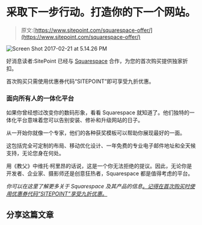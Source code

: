 # 采取下一步行动。打造你的下一个网站。

> 原文:[https://www.sitepoint.com/squarespace-offer/](https://www.sitepoint.com/squarespace-offer/)

![Screen Shot 2017-02-21 at 5.14.26 PM](../Images/62eede8e11fe2f4a6640b913e54972db.png)

好消息读者:SitePoint 已经与 [Squarespace](http://bit.ly/2lToq1u) 合作，为您的首次购买提供独家折扣。

首次购买只需使用优惠券代码“SITEPOINT”即可享受九折优惠。

### 面向所有人的一体化平台

如果你曾经想过改变你的数码形象，看看 Squarespace 就知道了。他们独特的一体化平台意味着您可以告别安装、修补和升级网站的日子。

从一开始你就像一个专家，他们的各种获奖模板可以帮助你展现最好的一面。

这包括完全可定制的布局、移动优化设计、一年免费的专业电子邮件地址和全天候支持，无论您身在何处。

用《教父》中维托·柯里昂的话说，这是一个你无法拒绝的提议。因此，无论你是开发者、企业家、摄影师还是创意狂热者，Squarespace 都是值得考虑的平台。

*你可以在这里了解更多关于 Squarespace 及其产品的信息[。记得在首次购买时使用优惠券代码“SITEPOINT”享受九折优惠。](http://bit.ly/2lToq1u)*

## 分享这篇文章